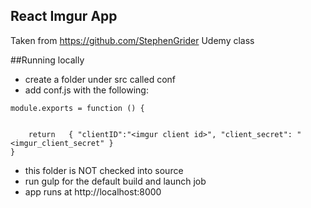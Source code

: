 ## React Imgur App

Taken from https://github.com/StephenGrider Udemy class


 ##Running locally

* create a folder under src called conf
* add conf.js with the following: 

```
module.exports = function () {
    
    
    return   { "clientID":"<imgur client id>", "client_secret": "<imgur_client_secret" }
}
```

* this folder is NOT checked into source
* run gulp for the default build and launch job 
* app runs at http://localhost:8000
